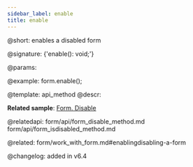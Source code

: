 ```yaml
---
sidebar_label: enable
title: enable
---          
```


@short: enables a disabled form

@signature: {'enable(): void;'}

@params:

@example:
form.enable();

@template: api_method
@descr:

**Related sample**: [Form. Disable](https://snippet.dhtmlx.com/few71nk2)

@relatedapi: form/api/form_disable_method.md
form/api/form_isdisabled_method.md

@related: form/work_with_form.md#enablingdisabling-a-form


@changelog: added in v6.4